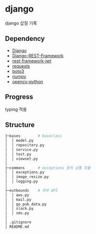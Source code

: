 # django
django 삽질 기록

## Dependency
- [Django](https://github.com/django/django)
- [Django-REST-Framework](https://github.com/encode/django-rest-framework)
- [rest-framework-jwt](https://github.com/jpadilla/django-rest-framework-jwt)
- [requests](https://github.com/psf/requests)
- [boto3](https://github.com/boto/boto3)
- [numpy](https://github.com/numpy/numpy)
- [opencv-python](https://github.com/opencv/opencv-python)

## Progress
typing 적용

## Structure
~~~sh
├─bases        # baseclass
│  │ model.py
│  │ repository.py
│  │ service.py
│  │ test.py
│  │ viewset.py
│
├─commons      # exceptions 등의 공통 모듈
│  │ exceptions.py
│  │ image_resize.py
│  │ logging.py
│
├─outbounds    # 외부 API
│  │ aws.py
│  │ mail.py
│  │ go_pub_data.py
│  │ slack.py
│  │ sms.py
│
│ .gitignore
│ README.md
~~~
